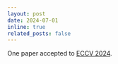```yaml
---
layout: post
date: 2024-07-01
inline: true
related_posts: false
---
```


<!-- Our paper on active learning has been accepted at ECCV 2024. -->
One paper accepted to [ECCV 2024](https://eccv.ecva.net/Conferences/2024).
